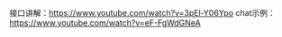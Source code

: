 接口讲解：https://www.youtube.com/watch?v=3pEl-Y06Ypo
chat示例：https://www.youtube.com/watch?v=eF-FgWdGNeA
